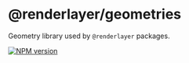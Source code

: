 # @renderlayer/geometries

Geometry library used by `@renderlayer` packages.

[![NPM version][npm-badge]][npm-url]

[npm-badge]: https://img.shields.io/npm/v/@renderlayer/geometries
[npm-url]: https://www.npmjs.com/package/@renderlayer/geometries
